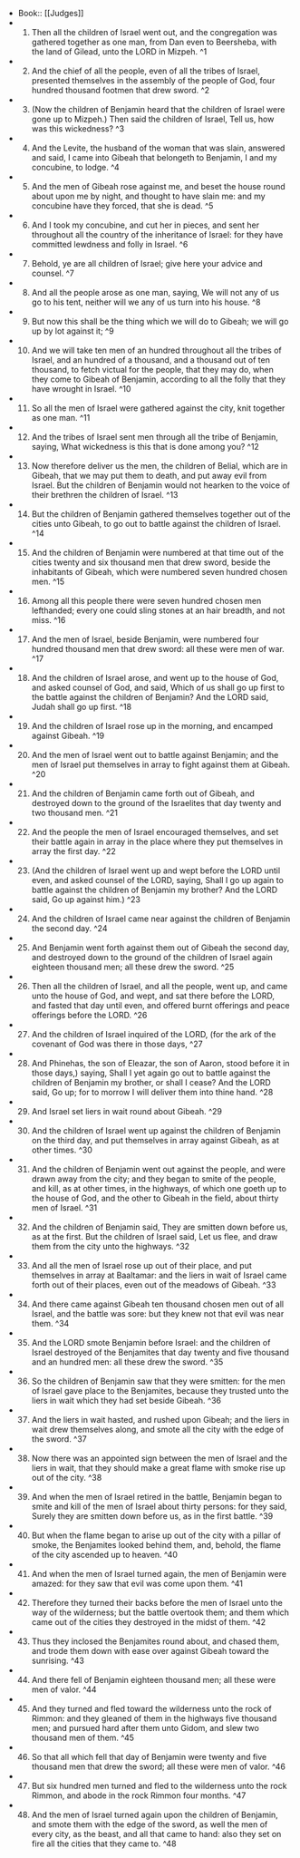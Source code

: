 - Book:: [[Judges]]
- 1. Then all the children of Israel went out, and the congregation was gathered together as one man, from Dan even to Beersheba, with the land of Gilead, unto the LORD in Mizpeh. ^1
- 2. And the chief of all the people, even of all the tribes of Israel, presented themselves in the assembly of the people of God, four hundred thousand footmen that drew sword. ^2
- 3. (Now the children of Benjamin heard that the children of Israel were gone up to Mizpeh.) Then said the children of Israel, Tell us, how was this wickedness? ^3
- 4. And the Levite, the husband of the woman that was slain, answered and said, I came into Gibeah that belongeth to Benjamin, I and my concubine, to lodge. ^4
- 5. And the men of Gibeah rose against me, and beset the house round about upon me by night, and thought to have slain me: and my concubine have they forced, that she is dead. ^5
- 6. And I took my concubine, and cut her in pieces, and sent her throughout all the country of the inheritance of Israel: for they have committed lewdness and folly in Israel. ^6
- 7. Behold, ye are all children of Israel; give here your advice and counsel. ^7
- 8. And all the people arose as one man, saying, We will not any of us go to his tent, neither will we any of us turn into his house. ^8
- 9. But now this shall be the thing which we will do to Gibeah; we will go up by lot against it; ^9
- 10. And we will take ten men of an hundred throughout all the tribes of Israel, and an hundred of a thousand, and a thousand out of ten thousand, to fetch victual for the people, that they may do, when they come to Gibeah of Benjamin, according to all the folly that they have wrought in Israel. ^10
- 11. So all the men of Israel were gathered against the city, knit together as one man. ^11
- 12. And the tribes of Israel sent men through all the tribe of Benjamin, saying, What wickedness is this that is done among you? ^12
- 13. Now therefore deliver us the men, the children of Belial, which are in Gibeah, that we may put them to death, and put away evil from Israel. But the children of Benjamin would not hearken to the voice of their brethren the children of Israel. ^13
- 14. But the children of Benjamin gathered themselves together out of the cities unto Gibeah, to go out to battle against the children of Israel. ^14
- 15. And the children of Benjamin were numbered at that time out of the cities twenty and six thousand men that drew sword, beside the inhabitants of Gibeah, which were numbered seven hundred chosen men. ^15
- 16. Among all this people there were seven hundred chosen men lefthanded; every one could sling stones at an hair breadth, and not miss. ^16
- 17. And the men of Israel, beside Benjamin, were numbered four hundred thousand men that drew sword: all these were men of war. ^17
- 18. And the children of Israel arose, and went up to the house of God, and asked counsel of God, and said, Which of us shall go up first to the battle against the children of Benjamin? And the LORD said, Judah shall go up first. ^18
- 19. And the children of Israel rose up in the morning, and encamped against Gibeah. ^19
- 20. And the men of Israel went out to battle against Benjamin; and the men of Israel put themselves in array to fight against them at Gibeah. ^20
- 21. And the children of Benjamin came forth out of Gibeah, and destroyed down to the ground of the Israelites that day twenty and two thousand men. ^21
- 22. And the people the men of Israel encouraged themselves, and set their battle again in array in the place where they put themselves in array the first day. ^22
- 23. (And the children of Israel went up and wept before the LORD until even, and asked counsel of the LORD, saying, Shall I go up again to battle against the children of Benjamin my brother? And the LORD said, Go up against him.) ^23
- 24. And the children of Israel came near against the children of Benjamin the second day. ^24
- 25. And Benjamin went forth against them out of Gibeah the second day, and destroyed down to the ground of the children of Israel again eighteen thousand men; all these drew the sword. ^25
- 26. Then all the children of Israel, and all the people, went up, and came unto the house of God, and wept, and sat there before the LORD, and fasted that day until even, and offered burnt offerings and peace offerings before the LORD. ^26
- 27. And the children of Israel inquired of the LORD, (for the ark of the covenant of God was there in those days, ^27
- 28. And Phinehas, the son of Eleazar, the son of Aaron, stood before it in those days,) saying, Shall I yet again go out to battle against the children of Benjamin my brother, or shall I cease? And the LORD said, Go up; for to morrow I will deliver them into thine hand. ^28
- 29. And Israel set liers in wait round about Gibeah. ^29
- 30. And the children of Israel went up against the children of Benjamin on the third day, and put themselves in array against Gibeah, as at other times. ^30
- 31. And the children of Benjamin went out against the people, and were drawn away from the city; and they began to smite of the people, and kill, as at other times, in the highways, of which one goeth up to the house of God, and the other to Gibeah in the field, about thirty men of Israel. ^31
- 32. And the children of Benjamin said, They are smitten down before us, as at the first. But the children of Israel said, Let us flee, and draw them from the city unto the highways. ^32
- 33. And all the men of Israel rose up out of their place, and put themselves in array at Baaltamar: and the liers in wait of Israel came forth out of their places, even out of the meadows of Gibeah. ^33
- 34. And there came against Gibeah ten thousand chosen men out of all Israel, and the battle was sore: but they knew not that evil was near them. ^34
- 35. And the LORD smote Benjamin before Israel: and the children of Israel destroyed of the Benjamites that day twenty and five thousand and an hundred men: all these drew the sword. ^35
- 36. So the children of Benjamin saw that they were smitten: for the men of Israel gave place to the Benjamites, because they trusted unto the liers in wait which they had set beside Gibeah. ^36
- 37. And the liers in wait hasted, and rushed upon Gibeah; and the liers in wait drew themselves along, and smote all the city with the edge of the sword. ^37
- 38. Now there was an appointed sign between the men of Israel and the liers in wait, that they should make a great flame with smoke rise up out of the city. ^38
- 39. And when the men of Israel retired in the battle, Benjamin began to smite and kill of the men of Israel about thirty persons: for they said, Surely they are smitten down before us, as in the first battle. ^39
- 40. But when the flame began to arise up out of the city with a pillar of smoke, the Benjamites looked behind them, and, behold, the flame of the city ascended up to heaven. ^40
- 41. And when the men of Israel turned again, the men of Benjamin were amazed: for they saw that evil was come upon them. ^41
- 42. Therefore they turned their backs before the men of Israel unto the way of the wilderness; but the battle overtook them; and them which came out of the cities they destroyed in the midst of them. ^42
- 43. Thus they inclosed the Benjamites round about, and chased them, and trode them down with ease over against Gibeah toward the sunrising. ^43
- 44. And there fell of Benjamin eighteen thousand men; all these were men of valor. ^44
- 45. And they turned and fled toward the wilderness unto the rock of Rimmon: and they gleaned of them in the highways five thousand men; and pursued hard after them unto Gidom, and slew two thousand men of them. ^45
- 46. So that all which fell that day of Benjamin were twenty and five thousand men that drew the sword; all these were men of valor. ^46
- 47. But six hundred men turned and fled to the wilderness unto the rock Rimmon, and abode in the rock Rimmon four months. ^47
- 48. And the men of Israel turned again upon the children of Benjamin, and smote them with the edge of the sword, as well the men of every city, as the beast, and all that came to hand: also they set on fire all the cities that they came to. ^48

